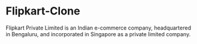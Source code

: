 # Flipkart-Clone

Flipkart Private Limited is an Indian e-commerce company, headquartered in Bengaluru, and incorporated in Singapore as a private limited company.
